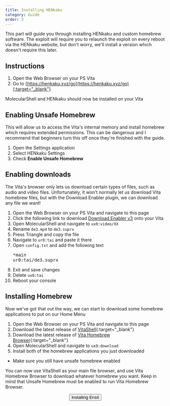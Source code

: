 ```yaml
---
title: Installing HENkaku
category: Guide
order: 3
---
```


This part will guide you through installing HENkaku and custom homebrew software. The exploit will require you to relaunch the exploit on every reboot via the HENkaku website, but don't worry, we'll install a version which doesn't require this later.

## Instructions

1. Open the Web Browser on your PS Vita
2. Go to [https://henkaku.xyz/go](https://henkaku.xyz/go){:target="_blank"}

MolecularShell and HENkaku should now be installed on your Vita

## Enabling Unsafe Homebrew

This will allow us to access the Vita's internal memory and install homebrew which requires extended permissions. This can be dangerous and I recommend that beginners turn this off once they're finished with the guide.

1. Open the Settings application
1. Select HENkaku Settings
1. Check **Enable Unsafe Homebrew**

## Enabling downloads

The Vita's browser only lets us download certain types of files, such as audio and video files. Unfortunately, it won't normally let us download Vita homebrew files, but with the Download Enabler plugin, we can download any file we want!

<ol>
	<li>Open the Web Browser on your PS Vita and navigate to this page</li>
	<li>Click the following link to download <a href="http://cfw.guide/vita/files/de3.mp4">Download Enabler v3</a> onto your Vita</li>
	<li>Open MolecularShell and navigate to <code>ux0:video/XX</code></li>
	<li>Rename <code>de3.mp4</code> to <code>de3.suprx</code></li>
	<li>Press Triangle and copy the file</li>
	<li>Navigate to <code>ur0:tai</code> and paste it there</li>
	<li>Open <code>config.txt</code> and add the following text</li>
	<pre>*main
ur0:tai/de3.suprx</pre>
	<li>Exit and save changes</li>
	<li>Delete <code>ux0:tai</code></li>
	<li>Reboot your console</li>
</ol>

## Installing Homebrew

Now we've got that out the way, we can start to download some homebrew applications to put on our Home Menu

1. Open the Web Browser on your PS Vita and navigate to this page
2. Download the latest release of [VitaShell](https://github.com/TheOfficialFloW/VitaShell/releases/latest){:target="_blank"}
3. Download the latest release of [Vita Homebrew Browser](https://github.com/devnoname120/vhbb/releases/latest){:target="_blank"}
4. Open MolecularShell and navigate to `ux0:download`
5. Install both of the homebrew applications you just downloaded
* Make sure you still have unsafe homebrew enabled

You can now use VitaShell as your main file browser, and use Vita Homebrew Browser to download whatever homebrew you want. Keep in mind that Unsafe Homebrew must be enabled to run Vita Homebrew Browser.

<center><a href="../installing-enso" style="text-decoration: none;color: #ccc;font-weight:normal;"><button style="vertical-align:middle"><span>Installing Ensō</span></button></a></center>
